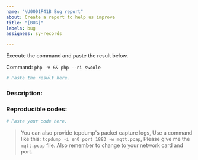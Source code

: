 ```yaml
---
name: "\U0001F41B Bug report"
about: Create a report to help us improve
title: "[BUG]"
labels: bug
assignees: sy-records

---
```


Execute the command and paste the result below.

Command: `php -v && php --ri swoole`

```bash
# Paste the result here.
```

### Description:


### Reproducible codes:

```php
# Paste your code here.
```

> You can also provide tcpdump's packet capture logs, Use a command like this: `tcpdump -i en0 port 1883 -w mqtt.pcap`, Please give me the `mqtt.pcap` file.
> Also remember to change to your network card and port.
